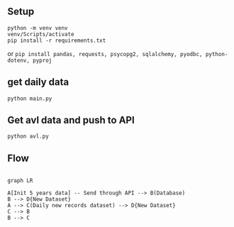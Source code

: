 
## Setup

```
python -m venv venv
venv/Scripts/activate
pip install -r requirements.txt
```
or 
`pip install pandas, requests, psycopg2, sqlalchemy, pyodbc, python-dotenv, pyproj`
## get daily data

```
python main.py
```

## Get avl data and push to API

```
python avl.py
```

## Flow

```mermaid

graph LR

A[Init 5 years data] -- Send through API --> B(Database)
B --> D{New Dataset}
A --> C(Daily new records dataset) --> D{New Dataset}
C --> B
B --> C
